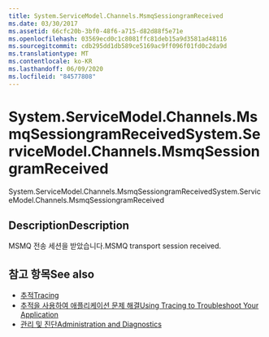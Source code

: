 ```yaml
---
title: System.ServiceModel.Channels.MsmqSessiongramReceived
ms.date: 03/30/2017
ms.assetid: 66cfc20b-3bf0-48f6-a715-d82d88f5e71e
ms.openlocfilehash: 03569ecd0c1c8081ffc81deb15a9d3581ad48116
ms.sourcegitcommit: cdb295dd1db589ce5169ac9ff096f01fd0c2da9d
ms.translationtype: MT
ms.contentlocale: ko-KR
ms.lasthandoff: 06/09/2020
ms.locfileid: "84577808"
---
```

# <a name="systemservicemodelchannelsmsmqsessiongramreceived"></a><span data-ttu-id="f82b7-102">System.ServiceModel.Channels.MsmqSessiongramReceived</span><span class="sxs-lookup"><span data-stu-id="f82b7-102">System.ServiceModel.Channels.MsmqSessiongramReceived</span></span>
<span data-ttu-id="f82b7-103">System.ServiceModel.Channels.MsmqSessiongramReceived</span><span class="sxs-lookup"><span data-stu-id="f82b7-103">System.ServiceModel.Channels.MsmqSessiongramReceived</span></span>  
  
## <a name="description"></a><span data-ttu-id="f82b7-104">Description</span><span class="sxs-lookup"><span data-stu-id="f82b7-104">Description</span></span>  
 <span data-ttu-id="f82b7-105">MSMQ 전송 세션을 받았습니다.</span><span class="sxs-lookup"><span data-stu-id="f82b7-105">MSMQ transport session received.</span></span>  
  
## <a name="see-also"></a><span data-ttu-id="f82b7-106">참고 항목</span><span class="sxs-lookup"><span data-stu-id="f82b7-106">See also</span></span>

- [<span data-ttu-id="f82b7-107">추적</span><span class="sxs-lookup"><span data-stu-id="f82b7-107">Tracing</span></span>](index.md)
- [<span data-ttu-id="f82b7-108">추적을 사용하여 애플리케이션 문제 해결</span><span class="sxs-lookup"><span data-stu-id="f82b7-108">Using Tracing to Troubleshoot Your Application</span></span>](using-tracing-to-troubleshoot-your-application.md)
- [<span data-ttu-id="f82b7-109">관리 및 진단</span><span class="sxs-lookup"><span data-stu-id="f82b7-109">Administration and Diagnostics</span></span>](../index.md)
